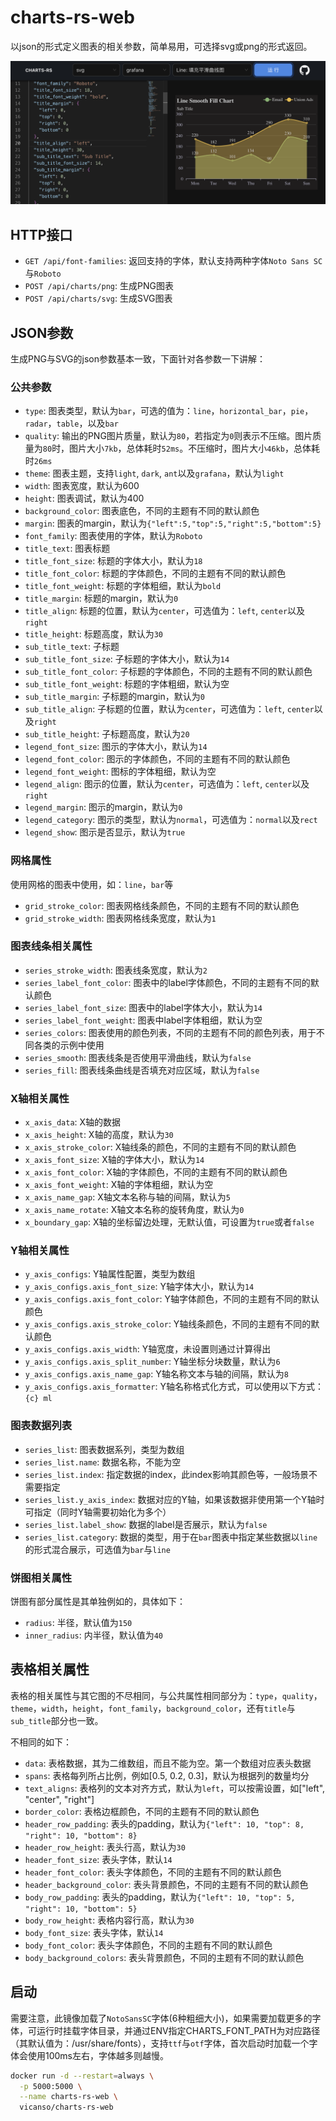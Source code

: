 # charts-rs-web

以json的形式定义图表的相关参数，简单易用，可选择svg或png的形式返回。

<p align="center">
  <img src="./images/charts-demo.png" alt="charts-demo">
</p>

## HTTP接口

- `GET /api/font-families`: 返回支持的字体，默认支持两种字体`Noto Sans SC`与`Roboto`
- `POST /api/charts/png`: 生成PNG图表
- `POST /api/charts/svg`: 生成SVG图表

## JSON参数

生成PNG与SVG的json参数基本一致，下面针对各参数一下讲解：

### 公共参数

- `type`: 图表类型，默认为`bar`，可选的值为：`line`，`horizontal_bar`，`pie`，`radar`，`table`，以及`bar`
- `quality`: 输出的PNG图片质量，默认为`80`，若指定为`0`则表示不压缩。图片质量为`80`时，图片大小`7kb`，总体耗时`52ms`。不压缩时，图片大小`46kb`，总体耗时`26ms`
- `theme`: 图表主题，支持`light`, `dark`, `ant`以及`grafana`，默认为`light`
- `width`: 图表宽度，默认为600
- `height`: 图表调试，默认为400
- `background_color`: 图表底色，不同的主题有不同的默认颜色
- `margin`: 图表的margin，默认为`{"left":5,"top":5,"right":5,"bottom":5}`
- `font_family`: 图表使用的字体，默认为`Roboto`
- `title_text`: 图表标题
- `title_font_size`: 标题的字体大小，默认为`18`
- `title_font_color`: 标题的字体颜色，不同的主题有不同的默认颜色
- `title_font_weight`: 标题的字体粗细，默认为`bold`
- `title_margin`: 标题的margin，默认为`0`
- `title_align`: 标题的位置，默认为`center`，可选值为：`left`, `center`以及`right`
- `title_height`: 标题高度，默认为`30`
- `sub_title_text`: 子标题
- `sub_title_font_size`: 子标题的字体大小，默认为`14`
- `sub_title_font_color`: 子标题的字体颜色，不同的主题有不同的默认颜色
- `sub_title_font_weight`: 标题的字体粗细，默认为空
- `sub_title_margin`: 子标题的margin，默认为`0`
- `sub_title_align`: 子标题的位置，默认为`center`，可选值为：`left`, `center`以及`right`
- `sub_title_height`: 子标题高度，默认为`20`
- `legend_font_size`: 图示的字体大小，默认为`14`
- `legend_font_color`: 图示的字体颜色，不同的主题有不同的默认颜色
- `legend_font_weight`: 图标的字体粗细，默认为空
- `legend_align`: 图示的位置，默认为`center`，可选值为：`left`, `center`以及`right`
- `legend_margin`: 图示的margin，默认为`0`
- `legend_category`: 图示的类型，默认为`normal`，可选值为：`normal`以及`rect`
- `legend_show`: 图示是否显示，默认为`true`

### 网格属性

使用网格的图表中使用，如：`line`，`bar`等

- `grid_stroke_color`: 图表网格线条颜色，不同的主题有不同的默认颜色
- `grid_stroke_width`: 图表网格线条宽度，默认为`1`


### 图表线条相关属性

- `series_stroke_width`: 图表线条宽度，默认为`2`
- `series_label_font_color`: 图表中的label字体颜色，不同的主题有不同的默认颜色
- `series_label_font_size`: 图表中的label字体大小，默认为`14`
- `series_label_font_weight`: 图表中label字体粗细，默认为空
- `series_colors`: 图表使用的颜色列表，不同的主题有不同的颜色列表，用于不同各类的示例中使用
- `series_smooth`: 图表线条是否使用平滑曲线，默认为`false`
- `series_fill`: 图表线条曲线是否填充对应区域，默认为`false`


### X轴相关属性

- `x_axis_data`: X轴的数据
- `x_axis_height`: X轴的高度，默认为`30`
- `x_axis_stroke_color`: X轴线条的颜色，不同的主题有不同的默认颜色
- `x_axis_font_size`: X轴的字体大小，默认为`14`
- `x_axis_font_color`: X轴的字体颜色，不同的主题有不同的默认颜色
- `x_axis_font_weight`: X轴的字体粗细，默认为空
- `x_axis_name_gap`: X轴文本名称与轴的间隔，默认为`5`
- `x_axis_name_rotate`: X轴文本名称的旋转角度，默认为`0`
- `x_boundary_gap`: X轴的坐标留边处理，无默认值，可设置为`true`或者`false`


### Y轴相关属性

- `y_axis_configs`: Y轴属性配置，类型为数组
- `y_axis_configs.axis_font_size`: Y轴字体大小，默认为`14`
- `y_axis_configs.axis_font_color`: Y轴字体颜色，不同的主题有不同的默认颜色
- `y_axis_configs.axis_stroke_color`: Y轴线条颜色，不同的主题有不同的默认颜色
- `y_axis_configs.axis_width`: Y轴宽度，未设置则通过计算得出
- `y_axis_configs.axis_split_number`: Y轴坐标分块数量，默认为`6`
- `y_axis_configs.axis_name_gap`: Y轴名称文本与轴的间隔，默认为`8`
- `y_axis_configs.axis_formatter`: Y轴名称格式化方式，可以使用以下方式：`{c} ml`

### 图表数据列表

- `series_list`: 图表数据系列，类型为数组
- `series_list.name`: 数据名称，不能为空
- `series_list.index`: 指定数据的index，此index影响其颜色等，一般场景不需要指定
- `series_list.y_axis_index`: 数据对应的Y轴，如果该数据非使用第一个Y轴时可指定（同时Y轴需要初始化为多个）
- `series_list.label_show`: 数据的label是否展示，默认为`false`
- `series_list.category`: 数据的类型，用于在`bar`图表中指定某些数据以`line`的形式混合展示，可选值为`bar`与`line`

### 饼图相关属性

饼图有部分属性是其单独例如的，具体如下：

- `radius`: 半径，默认值为`150`
- `inner_radius`: 内半径，默认值为`40`

## 表格相关属性

表格的相关属性与其它图的不尽相同，与公共属性相同部分为：`type`，`quality`，`theme`，`width`，`height`，`font_family`，`background_color`，还有`title`与`sub_title`部分也一致。

不相同的如下：

- `data`: 表格数据，其为二维数组，而且不能为空。第一个数组对应表头数据
- `spans`: 表格每列所占比例，例如[0.5, 0.2, 0.3]，默认为根据列的数量均分
- `text_aligns`: 表格列的文本对齐方式，默认为`left`，可以按需设置，如["left", "center", "right"]
- `border_color`: 表格边框颜色，不同的主题有不同的默认颜色
- `header_row_padding`: 表头的padding，默认为`{"left": 10, "top": 8, "right": 10, "bottom": 8}`
- `header_row_height`: 表头行高，默认为`30`
- `header_font_size`: 表头字体，默认`14`
- `header_font_color`: 表头字体颜色，不同的主题有不同的默认颜色
- `header_background_color`: 表头背景颜色，不同的主题有不同的默认颜色
- `body_row_padding`: 表头的padding，默认为`{"left": 10, "top": 5, "right": 10, "bottom": 5}`
- `body_row_height`: 表格内容行高，默认为`30`
- `body_font_size`: 表头字体，默认`14`
- `body_font_color`: 表头字体颜色，不同的主题有不同的默认颜色
- `body_background_colors`: 表头背景颜色，不同的主题有不同的默认颜色

## 启动

需要注意，此镜像加载了`NotoSansSC`字体(6种粗细大小)，如果需要加载更多的字体，可运行时挂载字体目录，并通过ENV指定CHARTS_FONT_PATH为对应路径（其默认值为：/usr/share/fonts），支持`ttf`与`otf`字体，首次启动时加载一个字体会使用100ms左右，字体越多则越慢。

```bash
docker run -d --restart=always \
  -p 5000:5000 \
  --name charts-rs-web \
  vicanso/charts-rs-web
```
